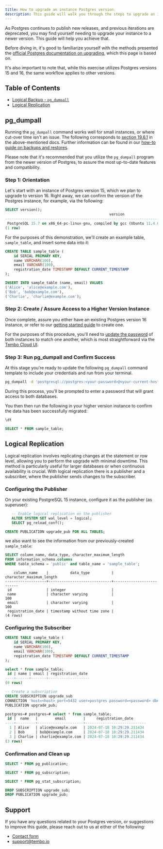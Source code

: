 ```yaml
---
title: How to upgrade an instance Postgres version.
description: This guide will walk you through the steps to upgrade an instance of Postgres to a newer version.
---
```


As Postgres continues to publish new releases, and previous iterations are deprecated, you may find yourself needing to upgrade your instance to a newer version. This guide will help you achieve that.

Before diving in, it's good to familiarize yourself with the methods presented the [official Postgres documentation on upgrading](https://www.postgresql.org/docs/current/upgrading.html), which this page is based on.

It's also important to note that, while this exercise utilizes Postgres versions 15 and 16, the same workflow applies to other versions.

## Table of Contents
- [Logical Backup - `pg_dumpall`](#pg_dumpall)
- [Logical Replication](#logical-replication)

## pg_dumpall

Running the `pg_dumpall` command works well for small instances, or where cut-over time isn't an issue. The following corresponds to [section 19.6.1](https://www.postgresql.org/docs/current/upgrading.html#UPGRADING-VIA-PGDUMPALL) in the above-mentioned docs. Further information can be found in our [how-to guide on backups and restores](https://tembo.io/docs/getting-started/postgres_guides/how-to-backup-and-restore-a-postgres-database).

Please note that it's recommended that you utilize the `pg_dumpall` program from the newer version of Postgres, to assure the most up-to-date features and compatibility.

### Step 1: Orientation

Let's start with an instance of Postgres version 15, which we plan to upgrade to version 16. Right away, we can confirm the version of the Postgres instance, for example, via the following:

```sql
SELECT version();
                                                version
-------------------------------------------------------------------------------------------------------
 PostgreSQL 15.7 on x86_64-pc-linux-gnu, compiled by gcc (Ubuntu 11.4.0-1ubuntu1~22.04) 11.4.0, 64-bit
(1 row)
```

For the purposes of this demonstration, we'll create an example table, `sample_table`, and insert some data into it:

```sql
CREATE TABLE sample_table (
    id SERIAL PRIMARY KEY,
    name VARCHAR(100),
    email VARCHAR(100),
    registration_date TIMESTAMP DEFAULT CURRENT_TIMESTAMP
);

INSERT INTO sample_table (name, email) VALUES
('Alice', 'alice@example.com'),
('Bob', 'bob@example.com'),
('Charlie', 'charlie@example.com');
```

### Step 2: Create / Assure Access to a Higher Version Instance

Once complete, assure you either have an existing Postgres version 16 instance, or refer to our [getting started guide](https://tembo.io/docs/getting-started/getting_started) to create one.

For the purposes of this procedure, you'll need to [update the password](https://tembo.io/docs/product/cloud/security/update-postgres-password) of both instances to match one another, which is most straightforward via the [Tembo Cloud UI](https://tembo.io/docs/product/cloud/security/update-postgres-password#:~:text=specified%20security%20requirements.-,Through%20Tembo%20Cloud,-Navigate%20to%20the).

### Step 3: Run pg_dumpall and Confirm Success

At this stage you're ready to update the following `pg_dumpall` command template to include your credentials and run from your terminal.

```bash
pg_dumpall -d 'postgresql://postgres:<your-password>@<your-current-host>:5432/postgres' | psql 'postgresql://postgres:<your-password>@<your-upgraded-host>:5432/postgres'
```

During this process, you'll be prompted to enter a password that will grant access to both databases.

You then then run the following in your higher version instance to confirm the data has been successfully migrated:

```sql
\dt
```
```sql
SELECT * FROM sample_table;
```

## Logical Replication

Logical replication involves replicating changes at the statement or row level, allowing you to perform the upgrade with minimal downtime. This method is particularly useful for larger databases or when continuous availability is crucial. With logical replication there is a publisher and a subscriber, where the publisher sends changes to the subscriber.

### Configuring the Publisher

On your existing PostgreSQL 15 instance, configure it as the publisher (as superuser):

```sql
   -- Enable logical replication on the publisher
   ALTER SYSTEM SET wal_level = logical;
   SELECT pg_reload_conf();
```

```sql
CREATE PUBLICATION upgrade_pub FOR ALL TABLES;
```

we also want to see the information from our previously-created `sample_table`:

```sql
SELECT column_name, data_type, character_maximum_length
FROM information_schema.columns
WHERE table_schema = 'public' and table_name = 'sample_table';
```

```text
    column_name    |          data_type          | character_maximum_length
-------------------+-----------------------------+--------------------------
 id                | integer                     |
 name              | character varying           |                      100
 email             | character varying           |                      100
 registration_date | timestamp without time zone |
(4 rows)
```

### Configuring the Subscriber

```sql
CREATE TABLE sample_table (
    id SERIAL PRIMARY KEY,
    name VARCHAR(100),
    email VARCHAR(100),
    registration_date TIMESTAMP DEFAULT CURRENT_TIMESTAMP
);
```

```sql
select * from sample_table;
 id | name | email | registration_date
----+------+-------+-------------------
(0 rows)
```

```sql
-- Create a subscription
CREATE SUBSCRIPTION upgrade_sub
CONNECTION 'host=<host> port=5432 user=postgres password=<password> dbname=postgres'
PUBLICATION upgrade_pub;
```

```sql
postgres=# postgres=# select * from sample_table;
 id |  name   |        email        |     registration_date
----+---------+---------------------+----------------------------
  1 | Alice   | alice@example.com   | 2024-07-18 10:29:29.211434
  2 | Bob     | bob@example.com     | 2024-07-18 10:29:29.211434
  3 | Charlie | charlie@example.com | 2024-07-18 10:29:29.211434
(3 rows)
```

### Confirmation and Clean up

```sql
SELECT * FROM pg_publication;
```

```sql
SELECT * FROM pg_subscription;
```

```sql
SELECT * FROM pg_stat_subscription;
```

```sql
DROP SUBSCRIPTION upgrade_sub;
DROP PUBLICATION upgrade_pub;
```

## Support

If you have any questions related to your Postgres version, or suggestions to improve this guide, please reach out to us at either of the following:

- [Contact form](https://tembo.io/contact)
- [support@tembo.io](mailto:support@tembo.io)
